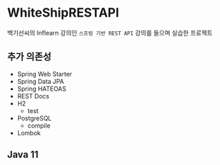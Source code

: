 # WhiteShipRESTAPI
백기선씨의 Inflearn 강의인 `스프링 기반 REST API` 강의를 들으며 실습한 프로젝트

## 추가 의존성

- Spring Web Starter
- Spring Data JPA
- Spring HATEOAS
- REST Docs
- H2
    - test
- PostgreSQL
    - compile
- Lombok

## Java 11